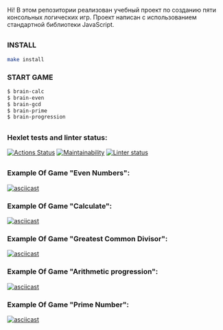 Hi! В этом репозитории реализован учебный проект по созданию пяти консольных логических игр.
Проект написан с использованием стандартной библиотеки JavaScript.

##

### INSTALL

```sh
make install
```

### START GAME

```sh
$ brain-calc
$ brain-even
$ brain-gcd
$ brain-prime
$ brain-progression
```

##

### Hexlet tests and linter status:

[![Actions Status](https://github.com/slavakokorin/frontend-project-lvl1/workflows/hexlet-check/badge.svg)](https://github.com/slavakokorin/frontend-project-lvl1/actions)
[![Maintainability](https://api.codeclimate.com/v1/badges/a99a88d28ad37a79dbf6/maintainability)](https://codeclimate.com/github/slavakokorin/frontend-project-lvl1)
[![Linter status](https://github.com/slavakokorin/frontend-project-lvl1/actions/workflows/main.yml/badge.svg)](https://github.com/slavakokorin/frontend-project-lvl1/actions/workflows/main.yml)

##

### Example Of Game "Even Numbers":

[![asciicast](https://asciinema.org/a/SHHS1I3MOBgzTf2MCzxRs4jqX.svg)](https://asciinema.org/a/SHHS1I3MOBgzTf2MCzxRs4jqX)

### Example Of Game "Calculate":

[![asciicast](https://asciinema.org/a/8eIzGIjmbtGZ0OvkOLUHEmjL6.svg)](https://asciinema.org/a/8eIzGIjmbtGZ0OvkOLUHEmjL6)

### Example Of Game "Greatest Common Divisor":

[![asciicast](https://asciinema.org/a/863pkrzwvcEfDIi8DTD5ssO0Q.svg)](https://asciinema.org/a/863pkrzwvcEfDIi8DTD5ssO0Q)

### Example Of Game "Arithmetic progression":

[![asciicast](https://asciinema.org/a/kyxWcODBB7NwW6m2a7wtaeflP.svg)](https://asciinema.org/a/kyxWcODBB7NwW6m2a7wtaeflP)

### Example Of Game "Prime Number":

[![asciicast](https://asciinema.org/a/7hmh4bMRByGmfzuQy7bqPFHfX.svg)](https://asciinema.org/a/7hmh4bMRByGmfzuQy7bqPFHfX)
